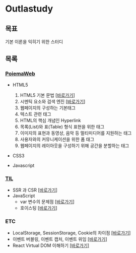 # Outlastudy

## 목표

기본 이론을 익히기 위한 스터디

## 목록

### [PoiemaWeb](https://github.com/outlastudy/2022-weekly-study/tree/master/%EC%A7%80%ED%9B%88/PoiemaWeb)

- HTML5

  1. HTML5 기본 문법 [[바로가기](PoiemaWeb/HTML5%20기본%20문법.md)]
  2. 시멘틱 요소와 검색 엔진 [[바로가기](PoiemaWeb/시맨틱%20요소와%20검색%20엔진.md)]
  3. 웹페이지의 구성하는 기본태그
  4. 텍스트 관련 태그
  5. HTML의 핵심 개념인 Hyperlink
  6. 목록(List)와 표(Table) 형식 표현을 위한 태그
  7. 이미지의 표현과 동영상, 음악 등 멀티미디어를 지원하는 태그
  8. 사용자와의 커뮤니케이션을 위한 폼 태그
  9. 웹페이지의 레이아웃을 구성하기 위해 공간을 분할하는 태그

- CSS3

- Javascript

### [TIL](https://github.com/outlastudy/2022-weekly-study/tree/master/%EC%A7%80%ED%9B%88/TIL)

- SSR 과 CSR [[바로가기](TIL/SSR%20과%20CSR.md)]
- JavaScript
  - var 변수의 문제점 [[바로가기](TIL/JavaScript/var%20변수의%20문제점.md)]
  - 호이스팅 [[바로가기](<TIL/JavaScript/호이스팅(Hoisting).md>)]

### ETC

- LocalStorage, SessionStorage, Cookie의 차이점 [[바로가기]](https://velog.io/@ejchaid/localstorage-sessionstorage-cookie%EC%9D%98-%EC%B0%A8%EC%9D%B4%EC%A0%90)
- 이벤트 버블링, 이벤트 캡처, 이벤트 위임 [[바로가기]](https://joshua1988.github.io/web-development/javascript/event-propagation-delegation/)
- React Virtual DOM 이해하기 [[바로가기]](https://velog.io/@gwak2837/React-Virtual-DOM-%EC%9D%B4%ED%95%B4%ED%95%98%EA%B8%B0)